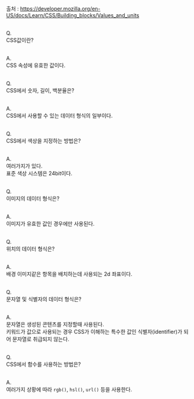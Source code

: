 출처 : https://developer.mozilla.org/en-US/docs/Learn/CSS/Building_blocks/Values_and_units<br/><br/>

Q.<br/>
CSS값이란?
<br/><br/>

A.<br/>
CSS 속성에 유효한 값이다.
<br/><br/>

Q.<br/>
CSS에서 숫자, 길이, 백분율은?
<br/><br/>

A.<br/>
CSS에서 사용할 수 있는 데이터 형식의 일부이다.
<br/><br/>

Q.<br/>
CSS에서 색상을 지정하는 방법은?
<br/><br/>

A.<br/>
여러가지가 있다.<br/>
표준 색상 시스템은 24bit이다.
<br/><br/>

Q.<br/>
이미지의 데이터 형식은?
<br/><br/>

A.<br/>
이미지가 유효한 값인 경우에만 사용된다.
<br/><br/>

Q.<br/>
위치의 데이터 형식은?
<br/><br/>

A.<br/>
배경 이미지같은 항목을 배치하는데 사용되는 2d 좌표이다.
<br/><br/>

Q.<br/>
문자열 및 식별자의 데이터 형식은?
<br/><br/>

A.<br/>
문자열은 생성된 콘텐츠를 지정할때 사용된다.<br/>
키워드가 값으로 사용되는 경우 CSS가 이해하는 특수한 값인 식별자(identifier)가 되어 문자열로 취급되지 않는다.
<br/><br/>

Q.<br/>
CSS에서 함수를 사용하는 방법은?
<br/><br/>

A.<br/>
여러가지 상황에 따라 `rgb()`, `hsl()`, `url()` 등을 사용한다.
<br/><br/>